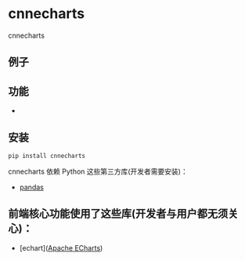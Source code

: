 # cnnecharts

cnnecharts 


## 例子








## 功能

- 



## 安装

```
pip install cnnecharts
```



cnnecharts 依赖 Python 这些第三方库(开发者需要安装)：

- [pandas](https://pandas.pydata.org/)



## 前端核心功能使用了这些库(开发者与用户都无须关心)：

- [echart]([Apache ECharts](https://echarts.apache.org/zh/index.html))




